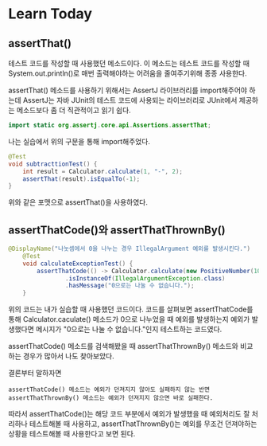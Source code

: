 # Learn Today

## assertThat()
테스트 코드를 작성할 때 사용했던 메소드이다. 이 메소드는 테스트 코드를 작성할 때 System.out.println()로 매번 출력해야하는 어려움을 줄여주기위해 종종 사용한다.  

assertThat() 메소드를 사용하기 위해서는 AssertJ 라이브러리를 import해주어야 하는데 AssertJ는 자바 JUnit의 테스트 코드에 사용되는 라이브러리로 JUnit에서 제공하는 메소드보다 좀 더 직관적이고 읽기 쉽다.


```java
import static org.assertj.core.api.Assertions.assertThat;
```
나는 실습에서 위의 구문을 통해 import해주었다. 

```java
@Test
void subtracttionTest() {
    int result = Calculator.calculate(1, "-", 2);
    assertThat(result).isEqualTo(-1);
}
```
위와 같은 포맷으로 assertThat()을 사용하였다.

## assertThatCode()와 assertThatThrownBy()

```java
@DisplayName("나눗셈에서 0을 나누는 경우 IllegalArgument 예외를 발생시킨다.")
    @Test
    void calculateExceptionTest() {
        assertThatCode(() -> Calculator.calculate(new PositiveNumber(10), "/", new PositiveNumber(0)))
                .isInstanceOf(IllegalArgumentException.class)
                .hasMessage("0으로는 나눌 수 없습니다.");
    }
```
위의 코드는 내가 실습할 때 사용했던 코드이다. 코드를 살펴보면 assertThatCode를 통해 Calculator.caculate() 메소드가 0으로 나누었을 때 예외를 발생하는지 예외가 발생했다면 메시지가 "0으로는 나눌 수 없습니다."인지 테스트하는 코드였다.

assertThatCode() 메소드를 검색해봤을 때 assertThatThrownBy() 메소드와 비교하는 경우가 많아서 나도 찾아보았다. 

결론부터 말하자면

    assertThatCode() 메소드는 예외가 던져지지 않아도 실패하지 않는 반면 assertThatThrownBy() 메소드는 예외가 던져지지 않으면 바로 실패한다. 

따라서 assertThatCode()는 해당 코드 부분에서 예외가 발생했을 때 예외처리도 잘 처리하나 테스트해볼 때 사용하고, assertThatThrownBy()는 예외를 무조건 던져야하는 상황을 테스트해볼 때 사용한다고 보면 된다.